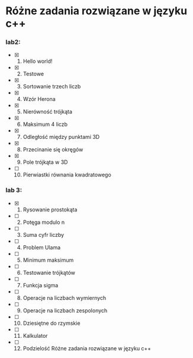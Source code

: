# Różne zadania rozwiązane w języku c++

### lab2:

- [x] 1. Hello world!
- [x] 2. Testowe
- [x] 3. Sortowanie trzech liczb
- [x] 4. Wzór Herona
- [x] 5. Nierówność trójkąta
- [x] 6. Maksimum 4 liczb
- [x] 7. Odległość między punktami 3D
- [x] 8. Przecinanie się okręgów
- [x] 9. Pole trójkąta w 3D
- [ ] 10. Pierwiastki równania kwadratowego

### lab 3:

- [x] 1. Rysowanie prostokąta
- [ ] 2. Potęga modulo n
- [ ] 3. Suma cyfr liczby
- [ ] 4. Problem Ulama
- [ ] 5. Minimum maksimum
- [ ] 6. Testowanie trójkątów
- [ ] 7. Funkcja sigma
- [ ] 8. Operacje na liczbach wymiernych
- [ ] 9. Operacje na liczbach zespolonych
- [ ] 10. Dziesiętne do rzymskie
- [ ] 11. Kalkulator
- [ ] 12. Podzielość Różne zadania rozwiązane w języku c++

